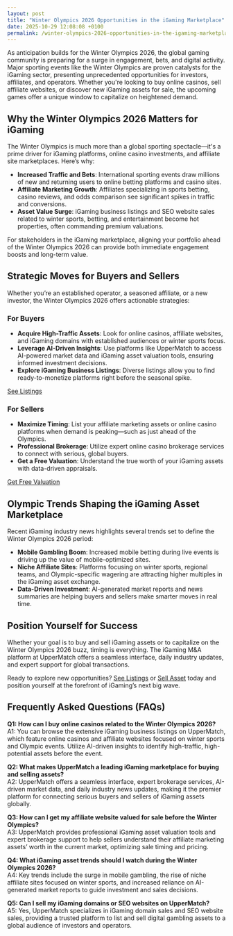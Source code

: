 ```yaml
---
layout: post
title: "Winter Olympics 2026 Opportunities in the iGaming Marketplace"
date: 2025-10-29 12:08:08 +0100
permalink: /winter-olympics-2026-opportunities-in-the-igaming-marketplace/
---
```

As anticipation builds for the Winter Olympics 2026, the global gaming community is preparing for a surge in engagement, bets, and digital activity. Major sporting events like the Winter Olympics are proven catalysts for the iGaming sector, presenting unprecedented opportunities for investors, affiliates, and operators. Whether you're looking to buy online casinos, sell affiliate websites, or discover new iGaming assets for sale, the upcoming games offer a unique window to capitalize on heightened demand.

## Why the Winter Olympics 2026 Matters for iGaming

The Winter Olympics is much more than a global sporting spectacle—it's a prime driver for iGaming platforms, online casino investments, and affiliate site marketplaces. Here’s why:

- **Increased Traffic and Bets**: International sporting events draw millions of new and returning users to online betting platforms and casino sites.
- **Affiliate Marketing Growth**: Affiliates specializing in sports betting, casino reviews, and odds comparison see significant spikes in traffic and conversions.
- **Asset Value Surge**: iGaming business listings and SEO website sales related to winter sports, betting, and entertainment become hot properties, often commanding premium valuations.

For stakeholders in the iGaming marketplace, aligning your portfolio ahead of the Winter Olympics 2026 can provide both immediate engagement boosts and long-term value.

## Strategic Moves for Buyers and Sellers

Whether you’re an established operator, a seasoned affiliate, or a new investor, the Winter Olympics 2026 offers actionable strategies:

### For Buyers

- **Acquire High-Traffic Assets**: Look for online casinos, affiliate websites, and iGaming domains with established audiences or winter sports focus.
- **Leverage AI-Driven Insights**: Use platforms like UpperMatch to access AI-powered market data and iGaming asset valuation tools, ensuring informed investment decisions.
- **Explore iGaming Business Listings**: Diverse listings allow you to find ready-to-monetize platforms right before the seasonal spike.

[See Listings](https://www.uppermatch.com)

### For Sellers

- **Maximize Timing**: List your affiliate marketing assets or online casino platforms when demand is peaking—such as just ahead of the Olympics.
- **Professional Brokerage**: Utilize expert online casino brokerage services to connect with serious, global buyers.
- **Get a Free Valuation**: Understand the true worth of your iGaming assets with data-driven appraisals.

[Get Free Valuation](https://www.uppermatch.com)

## Olympic Trends Shaping the iGaming Asset Marketplace

Recent iGaming industry news highlights several trends set to define the Winter Olympics 2026 period:

- **Mobile Gambling Boom**: Increased mobile betting during live events is driving up the value of mobile-optimized sites.
- **Niche Affiliate Sites**: Platforms focusing on winter sports, regional teams, and Olympic-specific wagering are attracting higher multiples in the iGaming asset exchange.
- **Data-Driven Investment**: AI-generated market reports and news summaries are helping buyers and sellers make smarter moves in real time.

## Position Yourself for Success

Whether your goal is to buy and sell iGaming assets or to capitalize on the Winter Olympics 2026 buzz, timing is everything. The iGaming M&A platform at UpperMatch offers a seamless interface, daily industry updates, and expert support for global transactions.

Ready to explore new opportunities? [See Listings](https://www.uppermatch.com) or [Sell Asset](https://www.uppermatch.com) today and position yourself at the forefront of iGaming’s next big wave.

## Frequently Asked Questions (FAQs)

**Q1: How can I buy online casinos related to the Winter Olympics 2026?**  
A1: You can browse the extensive iGaming business listings on UpperMatch, which feature online casinos and affiliate websites focused on winter sports and Olympic events. Utilize AI-driven insights to identify high-traffic, high-potential assets before the event.

**Q2: What makes UpperMatch a leading iGaming marketplace for buying and selling assets?**  
A2: UpperMatch offers a seamless interface, expert brokerage services, AI-driven market data, and daily industry news updates, making it the premier platform for connecting serious buyers and sellers of iGaming assets globally.

**Q3: How can I get my affiliate website valued for sale before the Winter Olympics?**  
A3: UpperMatch provides professional iGaming asset valuation tools and expert brokerage support to help sellers understand their affiliate marketing assets’ worth in the current market, optimizing sale timing and pricing.

**Q4: What iGaming asset trends should I watch during the Winter Olympics 2026?**  
A4: Key trends include the surge in mobile gambling, the rise of niche affiliate sites focused on winter sports, and increased reliance on AI-generated market reports to guide investment and sales decisions.

**Q5: Can I sell my iGaming domains or SEO websites on UpperMatch?**  
A5: Yes, UpperMatch specializes in iGaming domain sales and SEO website sales, providing a trusted platform to list and sell digital gambling assets to a global audience of investors and operators.

<script type="application/ld+json">
{
  "@context": "https://schema.org",
  "@type": "BlogPosting",
  "headline": "Winter Olympics 2026 Opportunities in the iGaming Marketplace",
  "description": "Explore the unique opportunities the Winter Olympics 2026 brings to the iGaming marketplace including buying online casinos, selling affiliate websites, and leveraging AI-driven insights for investment success.",
  "author": {
    "@type": "Person",
    "name": "UpperMatch"
  },
  "publisher": {
    "@type": "Organization",
    "name": "UpperMatch",
    "logo": {
      "@type": "ImageObject",
      "url": "https://www.uppermatch.com/logo.png"
    }
  },
  "datePublished": "2024-06-01",
  "mainEntityOfPage": {
    "@type": "WebPage",
    "@id": "https://www.uppermatch.com/blog/winter-olympics-2026-opportunities"
  },
  "keywords": "iGaming marketplace, buy online casinos, sell affiliate websites, iGaming assets for sale, online casino investments, iGaming M&A platform, affiliate site marketplace, SEO website sales, iGaming business listings, buy and sell iGaming assets, online casino brokerage, iGaming asset valuation, affiliate marketing assets, iGaming domain sales, iGaming industry news, iGaming investment opportunities, iGaming business acquisitions, iGaming asset marketplace, iGaming website listings, iGaming asset exchange",
  "inLanguage": "en-US"
}
</script>

<script type="application/ld+json">
{
  "@context": "https://schema.org",
  "@type": "FAQPage",
  "mainEntity": [
    {
      "@type": "Question",
      "name": "How can I buy online casinos related to the Winter Olympics 2026?",
      "acceptedAnswer": {
        "@type": "Answer",
        "text": "You can browse the extensive iGaming business listings on UpperMatch, which feature online casinos and affiliate websites focused on winter sports and Olympic events. Utilize AI-driven insights to identify high-traffic, high-potential assets before the event."
      }
    },
    {
      "@type": "Question",
      "name": "What makes UpperMatch a leading iGaming marketplace for buying and selling assets?",
      "acceptedAnswer": {
        "@type": "Answer",
        "text": "UpperMatch offers a seamless interface, expert brokerage services, AI-driven market data, and daily industry news updates, making it the premier platform for connecting serious buyers and sellers of iGaming assets globally."
      }
    },
    {
      "@type": "Question",
      "name": "How can I get my affiliate website valued for sale before the Winter Olympics?",
      "acceptedAnswer": {
        "@type": "Answer",
        "text": "UpperMatch provides professional iGaming asset valuation tools and expert brokerage support to help sellers understand their affiliate marketing assets’ worth in the current market, optimizing sale timing and pricing."
      }
    },
    {
      "@type": "Question",
      "name": "What iGaming asset trends should I watch during the Winter Olympics 2026?",
      "acceptedAnswer": {
        "@type": "Answer",
        "text": "Key trends include the surge in mobile gambling, the rise of niche affiliate sites focused on winter sports, and increased reliance on AI-generated market reports to guide investment and sales decisions."
      }
    },
    {
      "@type": "Question",
      "name": "Can I sell my iGaming domains or SEO websites on UpperMatch?",
      "acceptedAnswer": {
        "@type": "Answer",
        "text": "Yes, UpperMatch specializes in iGaming domain sales and SEO website sales, providing a trusted platform to list and sell digital gambling assets to a global audience of investors and operators."
      }
    }
  ]
}
</script>